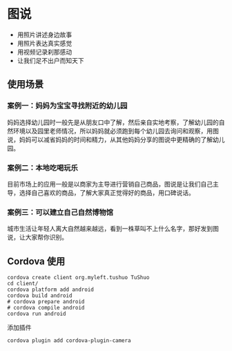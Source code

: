 # 图说

- 用照片讲述身边故事
- 用照片表达真实感觉
- 用视频记录刹那感动
- 让我们足不出户而知天下

## 使用场景

### 案例一：妈妈为宝宝寻找附近的幼儿园

妈妈选择幼儿园时一般先是从朋友口中了解，然后亲自实地考察，了解幼儿园的自然环境以及园里老师情况，所以妈妈就必须跑到每个幼儿园去询问和观察，用图说，妈妈可以减省妈妈的时间和精力，从其他妈妈分享的图说中更精确的了解幼儿园。

### 案例二：本地吃喝玩乐

目前市场上的应用一般是以商家为主导进行营销自己商品，图说是让我们自己主导，选择自己喜欢的商品，了解大家真正觉得好的商品，用口碑说话。

### 案例三：可以建立自己自然博物馆

城市生活让年轻人离大自然越来越远，看到一株草叫不上什么名字，那好发到图说，让大家帮你识别。

## Cordova 使用

```shell
cordova create client org.myleft.tushuo TuShuo
cd client/
cordova platform add android
cordova build android
# cordova prepare android
# cordova compile android
cordova run android
```

添加插件
```shell
cordova plugin add cordova-plugin-camera
```
